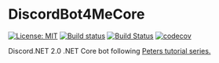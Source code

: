 # DiscordBot4MeCore
[![License: MIT](https://img.shields.io/badge/License-MIT-yellow.svg)](https://opensource.org/licenses/MIT)
[![Build status](https://ci.appveyor.com/api/projects/status/li4bj9imam6ua3pw?svg=true)](https://ci.appveyor.com/project/SpaceBeeGaming/discordbot4mecore)
[![Build Status](https://travis-ci.org/SpaceBeeGaming/DiscordBot4MeCore.svg?branch=master)](https://travis-ci.org/SpaceBeeGaming/DiscordBot4MeCore)
[![codecov](https://codecov.io/gh/SpaceBeeGaming/DiscordBot4MeCore/branch/master/graph/badge.svg)](https://codecov.io/gh/SpaceBeeGaming/DiscordBot4MeCore)

Discord.NET 2.0 .NET Core bot following [Peters tutorial series.](https://www.youtube.com/playlist?list=PLwmVCZVHfSkEb_AbDOzhV-A4_zol2CpeH)
